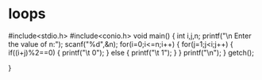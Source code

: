 # loops
#include<stdio.h>
#include<conio.h>
void main()
{
 int i,j,n;
printf("\n Enter the value of n:");
 scanf("%d",&n);
 for(i=0;i<=n;i++)
 {
  for(j=1;j<i;j++)
  {
   if((i+j)%2==0)
   {
  printf("\t 0");
   }
 else
 {
  printf("\t 1");
 }
  }
 printf("\n");
 }
getch();

}
